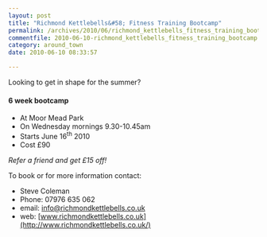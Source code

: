 ```yaml
---
layout: post
title: "Richmond Kettlebells&#58; Fitness Training Bootcamp"
permalink: /archives/2010/06/richmond_kettlebells_fitness_training_bootcamp.html
commentfile: 2010-06-10-richmond_kettlebells_fitness_training_bootcamp
category: around_town
date: 2010-06-10 08:33:57

---
```


Looking to get in shape for the summer?

#### 6 week bootcamp

-   At Moor Mead Park
-   On Wednesday mornings 9.30-10.45am
-   Starts June 16<sup>th</sup> 2010
-   Cost £90

*Refer a friend and get £15 off!*

To book or for more information contact:

-   Steve Coleman
-   Phone: 07976 635 062
-   email: <info@richmondkettlebells.co.uk>
-   web: [www.richmondkettlebells.co.uk](http://www.richmondkettlebells.co.uk/)
